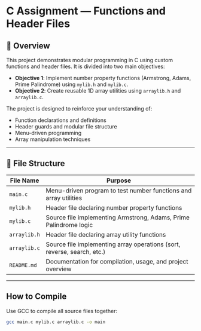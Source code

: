 #  C Assignment — Functions and Header Files

## 📘 Overview

This project demonstrates modular programming in C using custom functions and header files. It is divided into two main objectives:

- **Objective 1**: Implement number property functions (Armstrong, Adams, Prime Palindrome) using `mylib.h` and `mylib.c`.
- **Objective 2**: Create reusable 1D array utilities using `arraylib.h` and `arraylib.c`.

The project is designed to reinforce your understanding of:
- Function declarations and definitions
- Header guards and modular file structure
- Menu-driven programming
- Array manipulation techniques

---

## 📁 File Structure

| File Name       | Purpose                                                                 |
|----------------|-------------------------------------------------------------------------|
| `main.c`        | Menu-driven program to test number functions and array utilities        |
| `mylib.h`       | Header file declaring number property functions                         |
| `mylib.c`       | Source file implementing Armstrong, Adams, Prime Palindrome logic       |
| `arraylib.h`    | Header file declaring array utility functions                           |
| `arraylib.c`    | Source file implementing array operations (sort, reverse, search, etc.) |
| `README.md`     | Documentation for compilation, usage, and project overview              |

---

##  How to Compile

Use GCC to compile all source files together:

```bash
gcc main.c mylib.c arraylib.c -o main